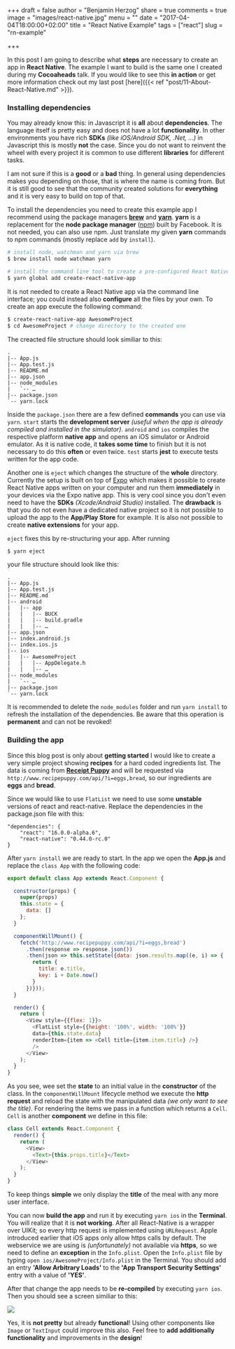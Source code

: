 +++
draft = false
author = "Benjamin Herzog"
share = true
comments = true
image = "images/react-native.jpg"
menu = ""
date = "2017-04-04T18:00:00+02:00"
title = "React Native Example"
tags = ["react"]
slug = "rn-example"

+++

In this post I am going to describe what **steps** are necessary to create an app in **React Native**. The example I want to build is the same one I created during my **Cocoaheads** talk. If you would like to see this **in action** or get more information check out my last post [here]({{< ref "post/11-About-React-Native.md" >}}).

### Installing dependencies

You may already know this: in Javascript it is **all** about **dependencies**. The language itself is pretty easy and does not have a lot **functionality**. In other environments you have rich **SDKs** *(like iOS/Android SDK, .Net, …)* in Javascript this is mostly **not** the case. Since you do not want to reinvent the wheel with every project it is common to use different **libraries** for different tasks.

I am not sure if this is a **good** or a **bad** thing. In general using dependencies makes you depending on those, that is where the name is coming from. But it is still good to see that the community created solutions for **everything** and it is very easy to build on top of that.

To install the dependencies you need to create this example app I recommend using the package managers [**brew**](https://brew.sh) and [**yarn**](https://yarnpkg.com/en/). **yarn** is a replacement for the **node package manager** ([npm](https://www.npmjs.com)) built by Facebook. It is not needed, you can also use npm. Just translate my given **yarn** commands to npm commands (mostly replace `add` by `install`).

```Bash
# install node, watchman and yarn via brew
$ brew install node watchman yarn

# install the command line tool to create a pre-configured React Native app
$ yarn global add create-react-native-app
```

It is not needed to create a React Native app via the command line interface; you could instead also **configure** all the files by your own. To create an app execute the following command:

```Bash
$ create-react-native-app AwesomeProject
$ cd AwesomeProject # change directory to the created one
```

The creacted file structure should look similiar to this:

```
.
|-- App.js
|-- App.test.js
|-- README.md
|-- app.json
|-- node_modules
|   `-- …
|-- package.json
`-- yarn.lock
```

Inside the `package.json` there are a few defined **commands** you can use via `yarn`. `start` starts the **development server** *(useful when the app is already compiled and installed in the simulator)*. `android` and `ios` compiles the respective platform **native app** and opens an iOS simulator or Android emulator. As it is native code, it **takes some time** to finish but it is not necessary to do this **often** or even twice. `test` starts **jest** to execute tests written for the app code.

Another one is `eject` which changes the structure of the **whole** directory. Currently the setup is built on top of [Expo](https://expo.io) which makes it possible to create React Native apps written on your computer and run them **immediately** in your devices via the Expo native app. This is very cool since you don't even need to have the **SDKs** *(Xcode/Android Studio)* installed. The **drawback** is that you do not even have a dedicated native project so it is not possible to upload the app to the **App/Play Store** for example. It is also not possible to create **native extensions** for your app.

`eject` fixes this by re-structuring your app. After running 

```Bash
$ yarn eject
```

your file structure should look like this:

```
.
|-- App.js
|-- App.test.js
|-- README.md
|-- android
|   |-- app
|   |   |-- BUCK
|   |   |-- build.gradle
|   |   |-- …
|-- app.json
|-- index.android.js
|-- index.ios.js
|-- ios
|   |-- AwesomeProject
|   |   |-- AppDelegate.h
|   |   |-- …
|-- node_modules
|   `-- …
|-- package.json
`-- yarn.lock
```

It is recommended to delete the `node_modules` folder and run `yarn install` to refresh the installation of the dependencies. Be aware that this operation is **permanent** and can not be revoked!

### Building the app

Since this blog post is only about **getting started** I would like to create a very simple project showing **recipes** for a hard coded ingredients list. The data is coming from [**Receipt Puppy**](http://www.recipepuppy.com) and will be requested via `http://www.recipepuppy.com/api/?i=eggs,bread`, so our ingredients are **eggs** and **bread**.

Since we would like to use `FlatList` we need to use some **unstable** versions of react and react-native. Replace the dependencies in the package.json file with this:

```
"dependencies": {
	"react": "16.0.0-alpha.6",
	"react-native": "0.44.0-rc.0"
}
```

After `yarn install` we are ready to start. In the app we open the **App.js** and replace the `class App` with the following code:

```Javascript
export default class App extends React.Component {

  constructor(props) {
    super(props)
    this.state = {
      data: []
    };
  }

  componentWillMount() {
    fetch('http://www.recipepuppy.com/api/?i=eggs,bread')
      .then(response => response.json())
      .then(json => this.setState({data: json.results.map((e, i) => {
        return {
          title: e.title,
          key: i + Date.now()
        }
      })}));
  }

  render() {
    return (
      <View style={{flex: 1}}>
        <FlatList style={{height: '100%', width: '100%'}}
        data={this.state.data}
        renderItem={item => <Cell title={item.item.title} />}
        />
      </View>
    );
  }
}
```

As you see, wee set the **state** to an initial value in the **constructor** of the class. In the `componentWillMount` lifecycle method we execute the **http request** and reload the state with the manipulated data *(we only want to see the title)*. For rendering the items we pass in a function which returns a `Cell`. `Cell` is another **component** we define in this file:

```Javascript
class Cell extends React.Component {
  render() {
    return (
      <View>
        <Text>{this.props.title}</Text>
      </View>
    );
  }
}
```

To keep things **simple** we only display the **title** of the meal with any more user interface.

You can now **build the app** and run it by executing `yarn ios` in the **Terminal**. You will realize that it is **not working**. After all React-Native is a wrapper over UIKit; so every http request is implemented using `URLRequest`. Apple introduced earlier that iOS apps only allow https calls by default. The webservice we are using is *(unfortunately)* not available via **https**, so we need to define an **exception** in the `Info.plist`. Open the `Info.plist` file by typing `open ios/AwesomeProject/Info.plist` in the Terminal. You should add an entry **'Allow Arbitrary Loads'** to the **'App Transport Security Settings'** entry with a value of **'YES'**.

After that change the app needs to be **re-compiled** by executing `yarn ios`. Then you should see a screen similiar to this:

![](/images/posts/react-native-example.png)

Yes, it is **not pretty** but already **functional**! Using other components like `Image` or `TextInput` could improve this also. Feel free to **add additionally functionality** and improvements in the **design**!
